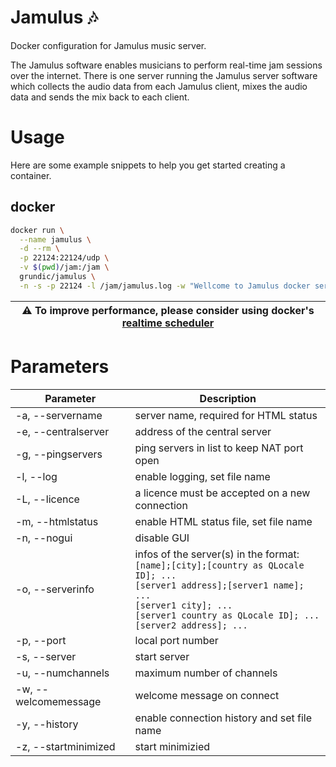 # Jamulus 🎶
Docker configuration for Jamulus music server.

The Jamulus software enables musicians to perform real-time jam sessions over the internet. There is one server running the Jamulus server software which collects the audio data from each Jamulus client, mixes the audio data and sends the mix back to each client.

# Usage

Here are some example snippets to help you get started creating a container.

## docker

```bash
docker run \
  --name jamulus \
  -d --rm \
  -p 22124:22124/udp \
  -v $(pwd)/jam:/jam \
  grundic/jamulus \
  -n -s -p 22124 -l /jam/jamulus.log -w "Wellcome to Jamulus docker server."
```

| ⚠️ To improve performance, please consider using docker's [realtime scheduler](https://docs.docker.com/config/containers/resource_constraints/#configure-the-realtime-scheduler) |
| --- |

# Parameters

|Parameter   |Description   |
|---|---|
|-a, --servername   |server name, required for HTML status   |
|-e, --centralserver   |address of the central server   |
|-g, --pingservers   |ping servers in list to keep NAT port open   |
|-l, --log   |enable logging, set file name   |
|-L, --licence   |a licence must be accepted on a new connection   |
|-m, --htmlstatus   |enable HTML status file, set file name   |
|-n, --nogui   |disable GUI   |
|-o, --serverinfo   |infos of the server(s) in the format:<br>`[name];[city];[country as QLocale ID]; ...`<br>`[server1 address];[server1 name]; ...`<br>`[server1 city]; ...`<br>`[server1 country as QLocale ID]; ...`<br>`[server2 address]; ... `   |
|-p, --port   |local port number   |
|-s, --server   |start server   |
|-u, --numchannels   |maximum number of channels   |
|-w, --welcomemessage   |welcome message on connect   |
|-y, --history   |enable connection history and set file name   |
|-z, --startminimized   |start minimizied   |
